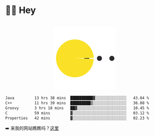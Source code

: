 
# 👋🏻 Hey
<div align="center">
	<br>
	<img src="https://raw.githubusercontent.com/Aniket965/Aniket965/master/pacman.svg?sanitize=true" width="200" height="200">
	<br>
</div>

<!--START_SECTION:waka-->
```text
Java         13 hrs 38 mins  ██████████▓░░░░░░░░░░░░░░   43.04 % 
C++          11 hrs 39 mins  █████████▒░░░░░░░░░░░░░░░   36.80 % 
Groovy       3 hrs 18 mins   ██▓░░░░░░░░░░░░░░░░░░░░░░   10.45 % 
C            59 mins         ▓░░░░░░░░░░░░░░░░░░░░░░░░   03.12 % 
Properties   42 mins         ▓░░░░░░░░░░░░░░░░░░░░░░░░   02.23 % 
```
<!--END_SECTION:waka-->

 ➡️  来我的网站瞧瞧吗？[这里](https://www.shaolongfei.com)
